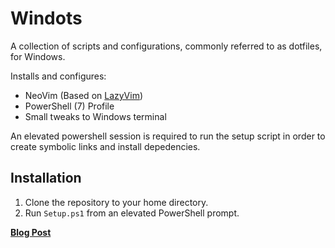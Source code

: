 # Windots
A collection of scripts and configurations, commonly referred to as dotfiles, for Windows.

Installs and configures:
- NeoVim (Based on [LazyVim](https://github.com/LazyVim/LazyVim))
- PowerShell (7) Profile
- Small tweaks to Windows terminal

An elevated powershell session is required to run the setup script in order to create symbolic links and install depedencies.

## Installation
1. Clone the repository to your home directory.
2. Run `Setup.ps1` from an elevated PowerShell prompt. 

**[Blog Post](https://scottmckendry.tech/the-ultimate-powershell-profile/)**
